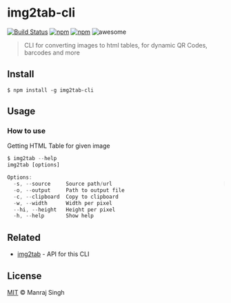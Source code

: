 # img2tab-cli
[![Build Status](https://travis-ci.org/ManrajGrover/img2tab-cli.svg?branch=master)](https://travis-ci.org/ManrajGrover/img2tab-cli) [![npm](https://img.shields.io/npm/v/img2tab-cli.svg?maxAge=2592000?style=flat-square)](https://www.npmjs.com/package/img2tab-cli) [![npm](https://img.shields.io/npm/dt/img2tab-cli.svg?maxAge=2592000?style=flat-square)](https://www.npmjs.com/package/img2tab-cli) ![awesome](https://img.shields.io/badge/awesome-yes-green.svg)
> CLI for converting images to html tables, for dynamic QR Codes, barcodes and more

## Install

```
$ npm install -g img2tab-cli
```

## Usage

### How to use

Getting HTML Table for given image

```javascript
$ img2tab --help
img2tab [options]

Options:
  -s, --source     Source path/url                                    [required]
  -o, --output     Path to output file
  -c, --clipboard  Copy to clipboard                                   [boolean]
  -w, --width      Width per pixel
  --hi, --height   Height per pixel
  -h, --help       Show help                                           [boolean]
```

## Related

* [img2tab](https://github.com/ManrajGrover/img2tab) - API for this CLI

## License

[MIT](https://github.com/ManrajGrover/img2tab-cli/blob/master/LICENSE) © Manraj Singh
